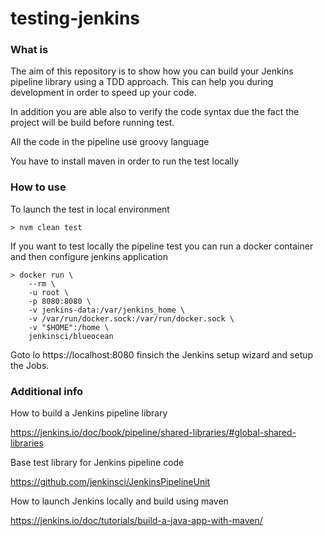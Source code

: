 # testing-jenkins

### What is

The aim of this repository is to show how you can build your Jenkins pipeline library using a TDD approach. This can help you during development in order to speed up your code. 

In addition you are able also to verify the code syntax due the fact the project will be build before running test. 

All the code in the pipeline use groovy language

You have to install maven in order to run the test locally




### How to use

To launch the test in local environment

```
> nvm clean test
```



If you want to test locally the pipeline test you can run a docker container and then configure jenkins application

```
> docker run \
    --rm \
    -u root \
    -p 8080:8080 \
    -v jenkins-data:/var/jenkins_home \
    -v /var/run/docker.sock:/var/run/docker.sock \
    -v "$HOME":/home \
    jenkinsci/blueocean
```

Goto lo https://localhost:8080 finsich the Jenkins setup wizard and setup the Jobs.





### Additional info

How to build a Jenkins pipeline library

https://jenkins.io/doc/book/pipeline/shared-libraries/#global-shared-libraries



Base test library for Jenkins pipeline code

https://github.com/jenkinsci/JenkinsPipelineUnit


How to launch Jenkins locally and build using maven

https://jenkins.io/doc/tutorials/build-a-java-app-with-maven/

